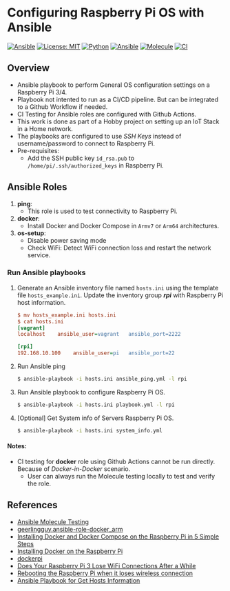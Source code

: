 # Configuring Raspberry Pi OS with Ansible

[![Ansible](https://img.shields.io/badge/raspberrypi-3,4-C51A4A?logo=raspberry-pi)](https://www.raspberrypi.org/) [![License: MIT](https://img.shields.io/badge/License-MIT-yellow.svg)](https://github.com/universalvishwa/raspberrypi-os-config-ansible/blob/master/LICENSE) [![Python](https://img.shields.io/badge/python-3.7-blue?logo=python)](https://www.python.org/downloads/release/python-379/) [![Ansible](https://img.shields.io/badge/ansible-2.10-EE0000?logo=ansible)](https://docs.ansible.com/) [![Molecule](https://img.shields.io/badge/molecule-v3.2.0-3CAFCE)](https://molecule.readthedocs.io/) [![CI](https://github.com/universalvishwa/raspberrypi-os-config-ansible/workflows/CI/badge.svg)](https://github.com/universalvishwa/raspberrypi-os-config-ansible/actions) 

## Overview
- Ansible playbook to perform General OS configuration settings on a Raspberry Pi 3/4.
- Playbook not intented to run as a CI/CD pipeline. But can be integrated to a Github Workflow if needed.
- CI Testing for Ansible roles are configured with Github Actions.
- This work is done as part of a Hobby project on setting up an IoT Stack in a Home network.
- The playbooks are configured to use _SSH Keys_ instead of username/password to connect to Raspberry Pi.
- Pre-requisites:
    - Add the SSH public key `id_rsa.pub` to `/home/pi/.ssh/authorized_keys` in Raspberry Pi.

## Ansible Roles
1. **ping**:
    - This role is used to test connectivity to Raspberry Pi.
2. **docker**:
    - Install Docker and Docker Compose in `Armv7` or `Arm64` architectures.
3. **os-setup**:
    - Disable power saving mode
    - Check WiFi: Detect WiFi connection loss and restart the network service.

### Run Ansible playbooks
1. Generate an Ansible inventory file named `hosts.ini` using the template file `hosts_example.ini`. Update the inventory group _**rpi**_ with Raspberry Pi host information.
    ```ini
    $ mv hosts_example.ini hosts.ini
    $ cat hosts.ini
    [vagrant]
    localhost    ansible_user=vagrant   ansible_port=2222

    [rpi]
    192.168.10.100    ansible_user=pi   ansible_port=22
    ```
2. Run Ansible ping
    ```bash
    $ ansible-playbook -i hosts.ini ansible_ping.yml -l rpi
    ```
3. Run Ansible playbook to configure Raspberry Pi OS.
    ```bash
    $ ansible-playbook -i hosts.ini playbook.yml -l rpi
    ```
4. [Optional] Get System info of Servers Raspberry Pi OS.
    ```bash
    $ ansible-playbook -i hosts.ini system_info.yml
    ```

#### Notes:
- CI testing for **docker** role using Github Actions cannot be run directly. Because of _Docker-in-Docker_ scenario.
    - User can always run the Molecule testing locally to test and verify the role.

## References
- [Ansible Molecule Testing](https://github.com/universalvishwa/ansible-molecule-testing)
- [geerlingguy.ansible-role-docker_arm](https://github.com/geerlingguy/ansible-role-docker_arm)
- [Installing Docker and Docker Compose on the Raspberry Pi in 5 Simple Steps](https://dev.to/rohansawant/installing-docker-and-docker-compose-on-the-raspberry-pi-in-5-simple-steps-3mgl)
- [Installing Docker on the Raspberry Pi](https://pimylifeup.com/raspberry-pi-docker/)
- [dockerpi](https://github.com/lukechilds/dockerpi)
- [Does Your Raspberry Pi 3 Lose WiFi Connections After a While](http://qdosmsq.dunbar-it.co.uk/blog/2016/03/does-your-raspberry-pi-3-lose-wifi-connections-after-a-while/)
- [Rebooting the Raspberry Pi when it loses wireless connection](https://weworkweplay.com/play/rebooting-the-raspberry-pi-when-it-loses-wireless-connection-wifi/)
- [Ansible Playbook for Get Hosts Information](https://www.linuxtopic.com/2019/02/ansible-playbook-get-hosts-information.html)
